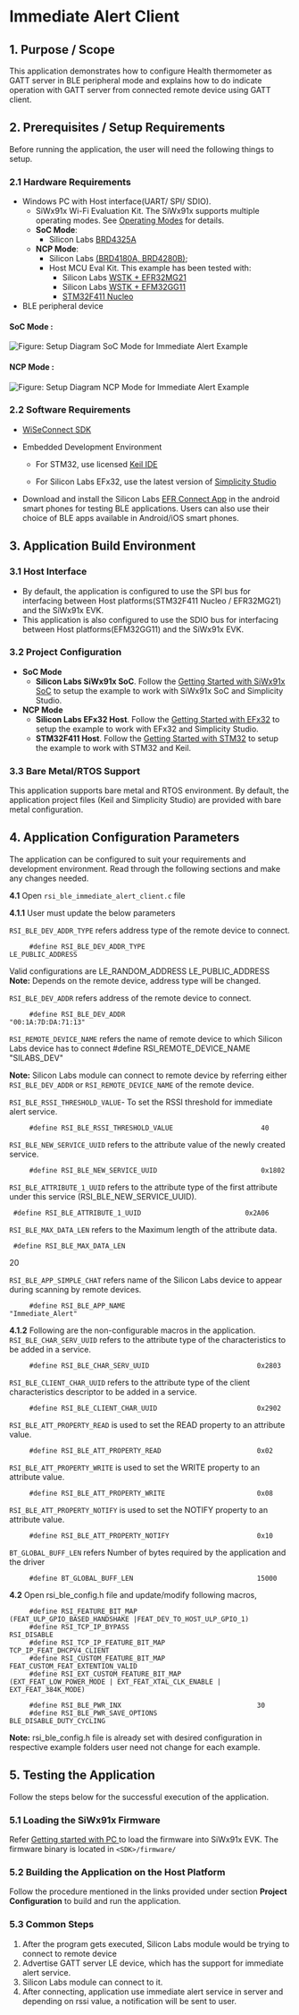 # Immediate Alert Client

## 1. Purpose / Scope

This application demonstrates how to configure Health thermometer as GATT server in BLE peripheral mode and explains how to do indicate operation with GATT server from connected remote device using GATT client.

## 2. Prerequisites / Setup Requirements

Before running the application, the user will need the following things to setup.

### 2.1 Hardware Requirements

- Windows PC with Host interface(UART/ SPI/ SDIO).
   - SiWx91x Wi-Fi Evaluation Kit. The SiWx91x supports multiple operating modes. See [Operating Modes]() for details.
  - **SoC Mode**: 
      - Silicon Labs [BRD4325A](https://www.silabs.com/)
  - **NCP Mode**:
      - Silicon Labs [(BRD4180A, BRD4280B)](https://www.silabs.com/);
      - Host MCU Eval Kit. This example has been tested with:
        - Silicon Labs [WSTK + EFR32MG21](https://www.silabs.com/development-tools/wireless/efr32xg21-bluetooth-starter-kit)
        - Silicon Labs [WSTK + EFM32GG11](https://www.silabs.com/development-tools/mcu/32-bit/efm32gg11-starter-kit)
        - [STM32F411 Nucleo](https://st.com/)  
- BLE peripheral device

#### SoC Mode : 

![Figure: Setup Diagram SoC Mode for Immediate Alert Example](resources/readme/immediatealertsoc.png)
  
#### NCP Mode :  

![Figure: Setup Diagram NCP Mode for Immediate Alert Example](resources/readme/immediatealertncp.png)	

   			
### 2.2 Software Requirements

- [WiSeConnect SDK](https://github.com/SiliconLabs/wiseconnect-wifi-bt-sdk/)
    
- Embedded Development Environment

   - For STM32, use licensed [Keil IDE](https://www.keil.com/demo/eval/arm.htm)

   - For Silicon Labs EFx32, use the latest version of [Simplicity Studio](https://www.silabs.com/developers/simplicity-studio)
   
- Download and install the Silicon Labs [EFR Connect App](https://www.silabs.com/developers/efr-connect-mobile-app) in the android smart phones for testing BLE applications. Users can also use their choice of BLE apps available in Android/iOS smart phones.

## 3. Application Build Environment

### 3.1 Host Interface

* By default, the application is configured to use the SPI bus for interfacing between Host platforms(STM32F411 Nucleo / EFR32MG21) and the SiWx91x EVK.
* This application is also configured to use the SDIO bus for interfacing between Host platforms(EFM32GG11) and the SiWx91x EVK.

### 3.2 Project Configuration

- **SoC Mode**
  - **Silicon Labs SiWx91x SoC**. Follow the [Getting Started with SiWx91x SoC](https://docs.silabs.com/) to setup the example to work with SiWx91x SoC and Simplicity Studio.
- **NCP Mode**
  - **Silicon Labs EFx32 Host**. Follow the [Getting Started with EFx32](https://docs.silabs.com/rs9116-wiseconnect/latest/wifibt-wc-getting-started-with-efx32/) to setup the example to work with EFx32 and Simplicity Studio.
  - **STM32F411 Host**. Follow the [Getting Started with STM32](https://docs.silabs.com/rs9116-wiseconnect/latest/wifibt-wc-getting-started-with-stm32/) to setup the example to work with STM32 and Keil.

### 3.3 Bare Metal/RTOS Support

This application supports bare metal and RTOS environment. By default, the application project files (Keil and Simplicity Studio) are provided with bare metal configuration. 

## 4. Application Configuration Parameters

The application can be configured to suit your requirements and development environment. Read through the following sections and make any changes needed.

**4.1** Open `rsi_ble_immediate_alert_client.c` file

**4.1.1** User must update the below parameters 

`RSI_BLE_DEV_ADDR_TYPE` refers address type of the remote device to connect.

         #define RSI_BLE_DEV_ADDR_TYPE                             LE_PUBLIC_ADDRESS

Valid configurations are
         LE_RANDOM_ADDRESS
         LE_PUBLIC_ADDRESS
**Note:**
Depends on the remote device, address type will be changed.

`RSI_BLE_DEV_ADDR` refers address of the remote device to connect.

         #define RSI_BLE_DEV_ADDR                                 "00:1A:7D:DA:71:13" 

`RSI_REMOTE_DEVICE_NAME` refers the name of remote device to which Silicon Labs device has to connect
         #define RSI_REMOTE_DEVICE_NAME                           "SILABS_DEV"

**Note:**
Silicon Labs module can connect to remote device by referring either `RSI_BLE_DEV_ADDR` or `RSI_REMOTE_DEVICE_NAME` of the remote device.

`RSI_BLE_RSSI_THRESHOLD_VALUE`- To set the RSSI threshold for immediate alert service.

         #define RSI_BLE_RSSI_THRESHOLD_VALUE                      40

`RSI_BLE_NEW_SERVICE_UUID` refers to the attribute value of the newly created service.

         #define RSI_BLE_NEW_SERVICE_UUID                          0x1802
`RSI_BLE_ATTRIBUTE_1_UUID` refers to the attribute type of the first attribute under this service (RSI_BLE_NEW_SERVICE_UUID).

	 #define RSI_BLE_ATTRIBUTE_1_UUID                          0x2A06

`RSI_BLE_MAX_DATA_LEN` refers to the Maximum length of the attribute data.

	 #define RSI_BLE_MAX_DATA_LEN                             
   20

`RSI_BLE_APP_SIMPLE_CHAT` refers name of the Silicon Labs device to appear during scanning by remote devices.

         #define RSI_BLE_APP_NAME                                 "Immediate_Alert"

**4.1.2** Following are the non-configurable macros in the application.
`RSI_BLE_CHAR_SERV_UUID` refers to the attribute type of the characteristics to be added in a service.

         #define RSI_BLE_CHAR_SERV_UUID                           0x2803
`RSI_BLE_CLIENT_CHAR_UUID` refers to the attribute type of the client characteristics descriptor to be added in a service.

         #define RSI_BLE_CLIENT_CHAR_UUID                         0x2902

`RSI_BLE_ATT_PROPERTY_READ` is used to set the READ property to an attribute value.

         #define RSI_BLE_ATT_PROPERTY_READ                        0x02
`RSI_BLE_ATT_PROPERTY_WRITE` is used to set the WRITE property to an attribute value.

         #define RSI_BLE_ATT_PROPERTY_WRITE                       0x08
`RSI_BLE_ATT_PROPERTY_NOTIFY` is used to set the NOTIFY property to an attribute value.

         #define RSI_BLE_ATT_PROPERTY_NOTIFY                      0x10

`BT_GLOBAL_BUFF_LEN` refers Number of bytes required by the application and the driver

         #define BT_GLOBAL_BUFF_LEN                               15000

**4.2** 	Open rsi_ble_config.h file and update/modify following macros,

         #define RSI_FEATURE_BIT_MAP                              (FEAT_ULP_GPIO_BASED_HANDSHAKE |FEAT_DEV_TO_HOST_ULP_GPIO_1)
         #define RSI_TCP_IP_BYPASS                                RSI_DISABLE 
         #define RSI_TCP_IP_FEATURE_BIT_MAP                       TCP_IP_FEAT_DHCPV4_CLIENT 
         #define RSI_CUSTOM_FEATURE_BIT_MAP                       FEAT_CUSTOM_FEAT_EXTENTION_VALID
         #define RSI_EXT_CUSTOM_FEATURE_BIT_MAP                   (EXT_FEAT_LOW_POWER_MODE | EXT_FEAT_XTAL_CLK_ENABLE | EXT_FEAT_384K_MODE)

         #define RSI_BLE_PWR_INX                                  30 
         #define RSI_BLE_PWR_SAVE_OPTIONS                         BLE_DISABLE_DUTY_CYCLING 

**Note:** rsi_ble_config.h file is already set with desired configuration in respective example folders user need not change for each example.

## 5. Testing the Application

Follow the steps below for the successful execution of the application.

### 5.1 Loading the SiWx91x Firmware

Refer [Getting started with PC ](https://docs.silabs.com/rs9116/latest/wiseconnect-getting-started) to load the firmware into SiWx91x EVK. The firmware binary is located in `<SDK>/firmware/`

### 5.2 Building the Application on the Host Platform

Follow the procedure mentioned in the links provided under section **Project Configuration** to build and run the application. 

### 5.3 Common Steps

1. After the program gets executed, Silicon Labs module would be trying to connect to remote device
2. Advertise GATT server LE device, which has the support for immediate alert service.
3. Silicon Labs module can connect to it.
4. After connecting, application use immediate alert service in server and depending on rssi value, a notification will be sent to user.


